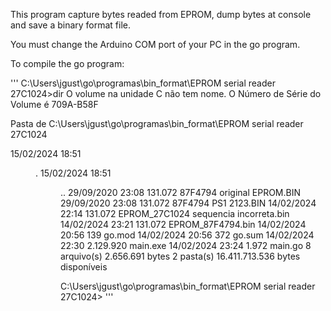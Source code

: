 This program capture bytes readed from EPROM, dump bytes at console and save a binary format file. 

You must change the Arduino COM port of your PC in the go program. 

To compile the go program: 


'''
C:\Users\jgust\go\programas\bin_format\EPROM serial reader 27C1024>dir
 O volume na unidade C não tem nome.
 O Número de Série do Volume é 709A-B58F

 Pasta de C:\Users\jgust\go\programas\bin_format\EPROM serial reader 27C1024

15/02/2024  18:51    <DIR>          .
15/02/2024  18:51    <DIR>          ..
29/09/2020  23:08           131.072 87F4794 original EPROM.BIN
29/09/2020  23:08           131.072 87F4794 PS1 2123.BIN
14/02/2024  22:14           131.072 EPROM_27C1024 sequencia incorreta.bin
14/02/2024  23:21           131.072 EPROM_87F4794.bin
14/02/2024  20:56               139 go.mod
14/02/2024  20:56               372 go.sum
14/02/2024  22:30         2.129.920 main.exe
14/02/2024  23:24             1.972 main.go
               8 arquivo(s)      2.656.691 bytes
               2 pasta(s)   16.411.713.536 bytes disponíveis

C:\Users\jgust\go\programas\bin_format\EPROM serial reader 27C1024>
'''
